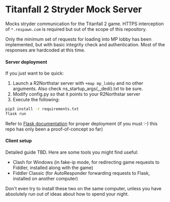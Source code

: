 Titanfall 2 Stryder Mock Server
===

Mocks stryder communication for the Titanfall 2 game. HTTPS interception of `*.respawn.com` is required but out of the scope of this repository.

Only the minimum set of requests for loading into MP lobby has been implemented, but with basic integrity check and authentication. Most of the responses are hardcoded at this time.

#### Server deployment

If you just want to be quick:

1. Launch a R2Northstar server with `+map mp_lobby` and no other arguments. Also check ns_startup_args{,_dedi}.txt to be sure.
2. Modify config.py so that it points to your R2Northstar server
3. Execute the following:

```sh
pip3 install -r requirements.txt
flask run
```

Refer to [Flask documentation](https://flask.palletsprojects.com/en/2.1.x/deploying/) for proper deployment (if you must :-) this repo has only been a proof-of-concept so far)

#### Client setup

Detailed guide TBD. Here are some tools you might find useful:

* Clash for Windows (in fake-ip mode, for redirecting game requests to Fiddler, installed along with the game)
* Fiddler Classic (for AutoResponder forwarding requests to Flask, installed on another computer)

Don't even try to install these two on the same computer, unless you have absolutely run out of ideas about how to spend your night.
